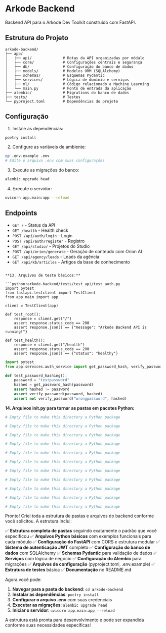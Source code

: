 # Arkode Backend

Backend API para o Arkode Dev Toolkit construído com FastAPI.

## Estrutura do Projeto

```
arkode-backend/
├── app/
│   ├── api/              # Rotas da API organizadas por módulo
│   ├── core/             # Configurações centrais e segurança
│   ├── db/               # Configuração do banco de dados
│   ├── models/           # Modelos ORM (SQLAlchemy)
│   ├── schemas/          # Esquemas Pydantic
│   ├── services/         # Lógica de domínio e serviços
│   ├── ml/               # Código relacionado a Machine Learning
│   └── main.py           # Ponto de entrada da aplicação
├── alembic/              # Migrations do banco de dados
├── tests/                # Testes
└── pyproject.toml        # Dependências do projeto
```

## Configuração

1. Instale as dependências:
```bash
poetry install
```

2. Configure as variáveis de ambiente:
```bash
cp .env.example .env
# Edite o arquivo .env com suas configurações
```

3. Execute as migrações do banco:
```bash
alembic upgrade head
```

4. Execute o servidor:
```bash
uvicorn app.main:app --reload
```

## Endpoints

- `GET /` - Status da API
- `GET /health` - Health check
- `POST /api/auth/login` - Login
- `POST /api/auth/register` - Registro
- `GET /api/studio/` - Projetos do Studio
- `POST /api/orion/generate` - Geração de conteúdo com Orion AI
- `GET /api/agency/leads` - Leads da agência
- `GET /api/kb/articles` - Artigos da base de conhecimento
```

**13. Arquivos de teste básicos:**

```python:arkode-backend/tests/test_api/test_auth.py
import pytest
from fastapi.testclient import TestClient
from app.main import app

client = TestClient(app)

def test_root():
    response = client.get("/")
    assert response.status_code == 200
    assert response.json() == {"message": "Arkode Backend API is running!"}

def test_health():
    response = client.get("/health")
    assert response.status_code == 200
    assert response.json() == {"status": "healthy"}
```

```python:arkode-backend/tests/test_services/test_auth_service.py
import pytest
from app.services.auth_service import get_password_hash, verify_password

def test_password_hashing():
    password = "testpassword"
    hashed = get_password_hash(password)
    assert hashed != password
    assert verify_password(password, hashed)
    assert not verify_password("wrongpassword", hashed)
```

**14. Arquivos __init__.py para tornar as pastas em pacotes Python:**

```python:arkode-backend/app/__init__.py
# Empty file to make this directory a Python package
```

```python:arkode-backend/app/api/__init__.py
# Empty file to make this directory a Python package
```

```python:arkode-backend/app/core/__init__.py
# Empty file to make this directory a Python package
```

```python:arkode-backend/app/db/__init__.py
# Empty file to make this directory a Python package
```

```python:arkode-backend/app/models/__init__.py
# Empty file to make this directory a Python package
```

```python:arkode-backend/app/schemas/__init__.py
# Empty file to make this directory a Python package
```

```python:arkode-backend/app/services/__init__.py
# Empty file to make this directory a Python package
```

```python:arkode-backend/app/ml/__init__.py
# Empty file to make this directory a Python package
```

```python:arkode-backend/tests/__init__.py
# Empty file to make this directory a Python package
```

```python:arkode-backend/tests/test_api/__init__.py
# Empty file to make this directory a Python package
```

```python:arkode-backend/tests/test_services/__init__.py
# Empty file to make this directory a Python package
```

Pronto! Criei toda a estrutura de pastas e arquivos do backend conforme você solicitou. A estrutura inclui:

✅ **Estrutura completa de pastas** seguindo exatamente o padrão que você especificou
✅ **Arquivos Python básicos** com exemplos funcionais para cada módulo
✅ **Configuração do FastAPI** com CORS e estrutura modular
✅ **Sistema de autenticação JWT** completo
✅ **Configuração do banco de dados** com SQLAlchemy
✅ **Schemas Pydantic** para validação de dados
✅ **Serviços** com lógica de negócio
✅ **Configuração do Alembic** para migrações
✅ **Arquivos de configuração** (pyproject.toml, .env.example)
✅ **Estrutura de testes** básica
✅ **Documentação** no README.md

Agora você pode:

1. **Navegar para a pasta do backend**: `cd arkode-backend`
2. **Instalar as dependências**: `poetry install`
3. **Configurar o arquivo .env** com suas credenciais
4. **Executar as migrações**: `alembic upgrade head`
5. **Iniciar o servidor**: `uvicorn app.main:app --reload`

A estrutura está pronta para desenvolvimento e pode ser expandida conforme suas necessidades específicas!
